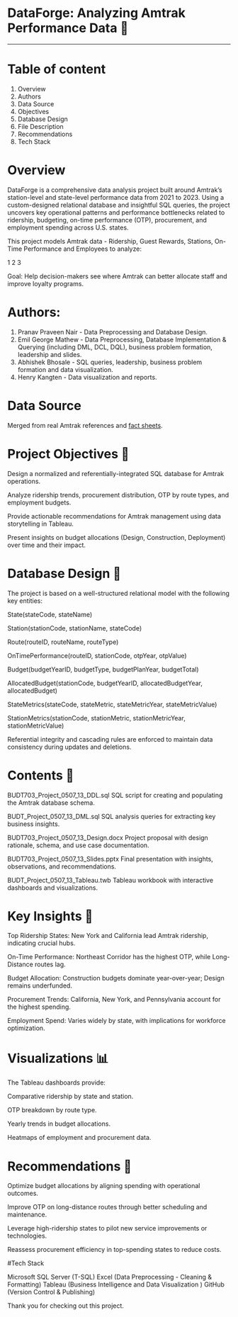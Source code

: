# DataForge: Analyzing Amtrak Performance Data 🚆

---

# Table of content
1. Overview
2. Authors
3. Data Source
4. Objectives
5. Database Design
6. File Description
7. Recommendations
8. Tech Stack

# Overview
DataForge is a comprehensive data analysis project built around Amtrak’s station-level and state-level performance data from 2021 to 2023. Using a custom-designed relational database and insightful SQL queries, the project uncovers key operational patterns and performance bottlenecks related to ridership, budgeting, on-time performance (OTP), procurement, and employment spending across U.S. states.

This project models Amtrak data - Ridership, Guest Rewards, Stations, On-Time Performance and Employees to analyze:

1
2
3

Goal: Help decision-makers see where Amtrak can better allocate staff and improve loyalty programs.

# Authors: 
1. Pranav Praveen Nair - Data Preprocessing and Database Design.
2. Emil George Mathew  - Data Preprocessing, Database Implementation & Querying (including DML, DCL, DQL), business problem formation, leadership and slides.
3. Abhishek Bhosale - SQL queries, leadership, business problem formation and data visualization.
4. Henry Kangten - Data visualization and reports.

# Data Source
Merged from real Amtrak references and [fact sheets](https://www.amtrak.com/state-fact-sheets).

# Project Objectives 🎯
Design a normalized and referentially-integrated SQL database for Amtrak operations.

Analyze ridership trends, procurement distribution, OTP by route types, and employment budgets.

Provide actionable recommendations for Amtrak management using data storytelling in Tableau.

Present insights on budget allocations (Design, Construction, Deployment) over time and their impact.

# Database Design 🧩
The project is based on a well-structured relational model with the following key entities:

State(stateCode, stateName)

Station(stationCode, stationName, stateCode)

Route(routeID, routeName, routeType)

OnTimePerformance(routeID, stationCode, otpYear, otpValue)

Budget(budgetYearID, budgetType, budgetPlanYear, budgetTotal)

AllocatedBudget(stationCode, budgetYearID, allocatedBudgetYear, allocatedBudget)

StateMetrics(stateCode, stateMetric, stateMetricYear, stateMetricValue)

StationMetrics(stationCode, stationMetric, stationMetricYear, stationMetricValue)

Referential integrity and cascading rules are enforced to maintain data consistency during updates and deletions.

# Contents 📁

BUDT703_Project_0507_13_DDL.sql	SQL script for creating and populating the Amtrak database schema.

BUDT_Project_0507_13_DML.sql	SQL analysis queries for extracting key business insights.

BUDT703_Project_0507_13_Design.docx	Project proposal with design rationale, schema, and use case documentation.

BUDT703_Project_0507_13_Slides.pptx	Final presentation with insights, observations, and recommendations.

BUDT_Project_0507_13_Tableau.twb	Tableau workbook with interactive dashboards and visualizations.

# Key Insights 📌
Top Ridership States: New York and California lead Amtrak ridership, indicating crucial hubs.

On-Time Performance: Northeast Corridor has the highest OTP, while Long-Distance routes lag.

Budget Allocation: Construction budgets dominate year-over-year; Design remains underfunded.

Procurement Trends: California, New York, and Pennsylvania account for the highest spending.

Employment Spend: Varies widely by state, with implications for workforce optimization.

# Visualizations 📊
The Tableau dashboards provide:

Comparative ridership by state and station.

OTP breakdown by route type.

Yearly trends in budget allocations.

Heatmaps of employment and procurement data.

# Recommendations 🧠
Optimize budget allocations by aligning spending with operational outcomes.

Improve OTP on long-distance routes through better scheduling and maintenance.

Leverage high-ridership states to pilot new service improvements or technologies.

Reassess procurement efficiency in top-spending states to reduce costs.

#Tech Stack

Microsoft SQL Server (T-SQL)
Excel (Data Preprocessing - Cleaning & Formatting)
Tableau (Business Intelligence and Data Visualization )
GitHub (Version Control & Publishing)

Thank you for checking out this project.

